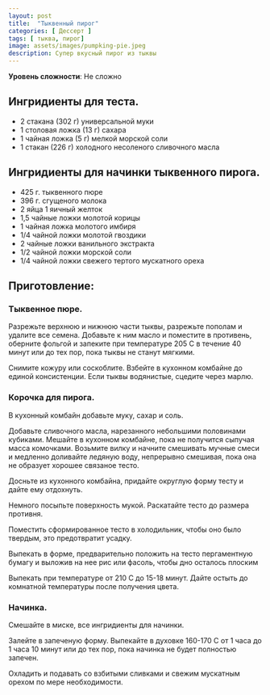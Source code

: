 ```yaml
---
layout: post
title:  "Тыквенный пирог"
categories: [ Дессерт ]
tags: [ тыква, пирог]
image: assets/images/pumpking-pie.jpeg
description: Супер вкусный пирог из тыквы
---
```


**Уровень сложности**: Не сложно

## Ингридиенты для теста.  

+ 2 стакана (302 г) универсальной муки
+ 1 столовая ложка (13 г) сахара
+ 1 чайная ложка (5 г) мелкой морской соли
+ 1 стакан (226 г) холодного несоленого сливочного масла

## Ингридиенты для начинки тыквенного пирога.  

+ 425 г. тыквенного пюре
+ 396 г. сгущеного молока
+ 2 яйца 1 яичный желток
+ 1,5 чайные ложки молотой корицы
+ 1 чайная ложка молотого имбиря
+ 1/4 чайной ложки молотой гвоздики
+ 2 чайные ложки ванильного экстракта
+ 1/2 чайной ложки морской соли
+ 1/4 чайной ложки свежего тертого мускатного ореха

## Приготовление:  

### Тыквенное пюре.  

Разрежьте верхнюю и нижнюю части тыквы, разрежьте пополам и удалите все семена. Добавьте к ним масло и поместите в противень, оберните фольгой и запеките при температуре 205 C в течение 40 минут или до тех пор, пока тыквы не станут мягкими.  

Снимите кожуру или соскоблите. Взбейте в кухонном комбайне до единой консистенции. Если тыквы водянистые, сцедите через марлю.  

### Корочка для пирога.  

В кухонный комбайн добавьте муку, сахар и соль.  

Добавьте сливочного масла, нарезанного небольшими половинами кубиками. Мешайте в кухонном комбайне, пока не получится сыпучая масса комочками. Возьмите вилку и начните смешивать мучные смеси и медленно доливайте ледяную воду, непрерывно смешивая, пока она не образует хорошее связаное тесто.  

Досньте из кухонного комбайна, придайте округлую форму тесту и дайте ему отдохнуть.  

Немного посыпьте поверхность мукой. Раскатайте тесто до размера противня.  

Поместить сформированное тесто в холодильник, чтобы оно было твердым, это предотвратит усадку.  

Выпекать в форме, предварительно положить на тесто пергаментную бумагу и выложив на нее рис или фасоль, чтобы дно осталось плоским

Выпекать при температуре от 210 С до 15-18 минут. Дайте остыть до комнатной температуры после получения цвета.  

### Начинка.  

Смешайте в миске, все ингридиенты для начинки.

Залейте в запеченую форму. Выпекайте в духовке 160-170 С от 1 часа до 1 часа 10 минут или до тех пор, пока начинка не будет полностью запечен.  

Охладить и подавать со взбитыми сливками и свежим мускатным орехом по мере необходимости.